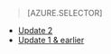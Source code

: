 > [AZURE.SELECTOR]
- [Update 2](../articles/storsimple/storsimple-clone-volume-u2.md)
- [Update 1 & earlier](../articles/storsimple/storsimple-clone-volume.md)


<!--HONumber=Oct16_HO2-->


